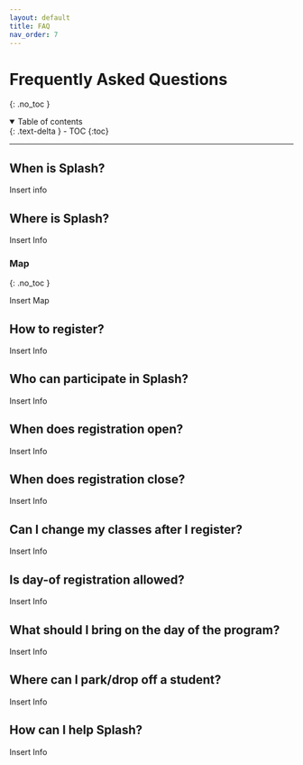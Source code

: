 ```yaml
---
layout: default
title: FAQ
nav_order: 7
---
```


# Frequently Asked Questions
{: .no_toc }

<details open markdown="block">
  <summary>
    Table of contents
  </summary>
  {: .text-delta }
- TOC
{:toc}
</details>

---

## When is Splash?

Insert info

## Where is Splash?

Insert Info

### Map
{: .no_toc }

Insert Map

## How to register?

Insert Info

## Who can participate in Splash?

Insert Info

## When does registration open?

Insert Info

## When does registration close?

Insert Info

## Can I change my classes after I register?

Insert Info

## Is day-of registration allowed?

Insert Info

## What should I bring on the day of the program?

Insert Info

## Where can I park/drop off a student?

Insert Info

## How can I help Splash?

Insert Info
